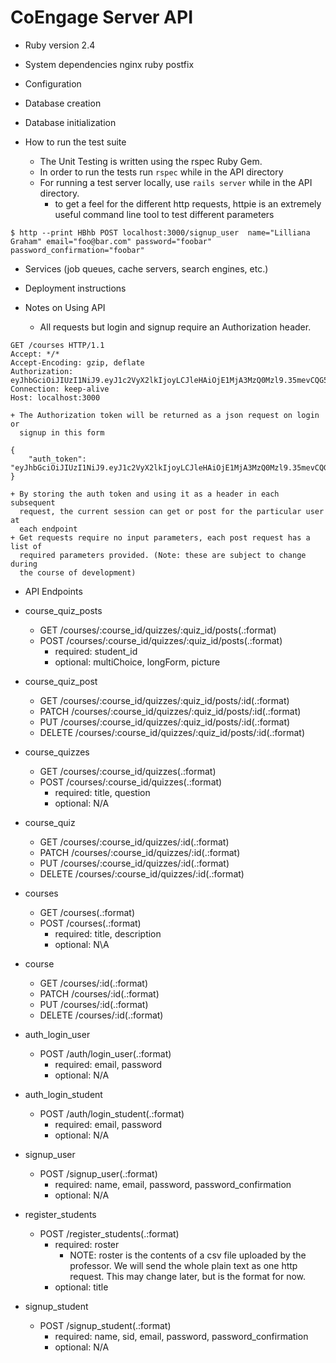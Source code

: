 # CoEngage Server API

* Ruby version
	2.4

* System dependencies
	nginx
	ruby
	postfix

* Configuration

* Database creation

* Database initialization

* How to run the test suite
	* The Unit Testing is written using the rspec Ruby Gem.
	* In order to run the tests run ``` rspec ``` while in the API directory
	* For running a test server locally, use ``` rails server ``` while in the 
		API directory.
		* to get a feel for the different http requests, httpie is an extremely
		  useful command line tool to test different parameters
```
$ http --print HBhb POST localhost:3000/signup_user  name="Lilliana Graham" email="foo@bar.com" password="foobar" password_confirmation="foobar"
```

* Services (job queues, cache servers, search engines, etc.)

* Deployment instructions


* Notes on Using API

	+ All requests but login and signup require an Authorization header. 

```
GET /courses HTTP/1.1
Accept: */*
Accept-Encoding: gzip, deflate
Authorization: eyJhbGciOiJIUzI1NiJ9.eyJ1c2VyX2lkIjoyLCJleHAiOjE1MjA3MzQ0Mzl9.35mevCQG59Lz_qsOJmo_dkJHiHr1z35YPtDVzO3Wq8A
Connection: keep-alive
Host: localhost:3000
```

	+ The Authorization token will be returned as a json request on login or
	  signup in this form

```
{
    "auth_token": "eyJhbGciOiJIUzI1NiJ9.eyJ1c2VyX2lkIjoyLCJleHAiOjE1MjA3MzQ0Mzl9.35mevCQG59Lz_qsOJmo_dkJHiHr1z35YPtDVzO3Wq8A"
}
```

	+ By storing the auth token and using it as a header in each subsequent
	  request, the current session can get or post for the particular user at
	  each endpoint
	+ Get requests require no input parameters, each post request has a list of
	  required parameters provided. (Note: these are subject to change during
	  the course of development)

* API Endpoints

* course_quiz_posts 
	* GET 		/courses/:course_id/quizzes/:quiz_id/posts(.:format) 
	* POST 	/courses/:course_id/quizzes/:quiz_id/posts(.:format)
		* required: student_id
		* optional: multiChoice, longForm, picture
* course_quiz_post 
	* GET 		/courses/:course_id/quizzes/:quiz_id/posts/:id(.:format)
	* PATCH 	/courses/:course_id/quizzes/:quiz_id/posts/:id(.:format)
	* PUT 		/courses/:course_id/quizzes/:quiz_id/posts/:id(.:format)
	* DELETE 	/courses/:course_id/quizzes/:quiz_id/posts/:id(.:format)
* course_quizzes	
	*  GET 		/courses/:course_id/quizzes(.:format)
	* POST 	/courses/:course_id/quizzes(.:format)
		* required: title, question
		* optional: N/A
* course_quiz	
	* GET 		/courses/:course_id/quizzes/:id(.:format)
	* PATCH 	/courses/:course_id/quizzes/:id(.:format)
	* PUT 		/courses/:course_id/quizzes/:id(.:format)
	* DELETE 	/courses/:course_id/quizzes/:id(.:format)
* courses	
	* GET 	/courses(.:format)
	* POST 	/courses(.:format)
		* required: title, description
		* optional: N\A
* course
	* GET 		/courses/:id(.:format)
	* PATCH 	/courses/:id(.:format)
	* PUT 		/courses/:id(.:format)
	* DELETE 	/courses/:id(.:format)
* auth_login_user
	* POST 	/auth/login_user(.:format)
		* required: email, password
		* optional: N/A
* auth_login_student 
	* POST 	/auth/login_student(.:format)
		* required:  email, password
		* optional:  N/A
* signup_user
	* POST 	/signup_user(.:format)
		* required: name, email, password, password_confirmation
		* optional: N/A
* register_students
	* POST 	/register_students(.:format)
		* required: roster
			* NOTE: roster is the contents of a csv file uploaded by the professor.
					We will send the whole plain text as one http request. This
					may change later, but is the format for now.
		* optional: title
* signup_student
	* POST 	/signup_student(.:format)
		* required: name, sid, email, password, password_confirmation
		* optional: N/A

